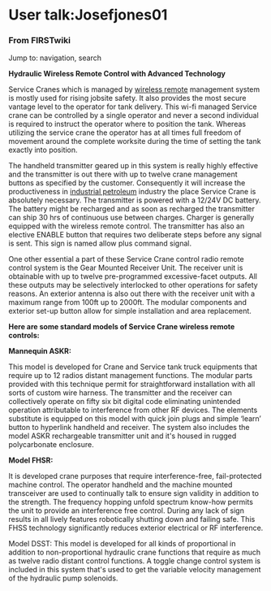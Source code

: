 

# User talk:Josefjones01

### From FIRSTwiki

Jump to: navigation, search

**Hydraulic Wireless Remote Control with Advanced Technology**

  

Service Cranes which is managed by [wireless remote](http://www.baseng.com/
"http://www.baseng.com/" ) management system is mostly used for rising jobsite
safety. It also provides the most secure vantage level to the operator for
tank delivery. This wi-fi managed Service crane can be controlled by a single
operator and never a second individual is required to instruct the operator
where to position the tank. Whereas utilizing the service crane the operator
has at all times full freedom of movement around the complete worksite during
the time of setting the tank exactly into position.

The handheld transmitter geared up in this system is really highly effective
and the transmitter is out there with up to twelve crane management buttons as
specified by the customer. Consequently it will increase the productiveness in
[industrial
petroleum](http://www.falconarmy.com/mediawiki/index.php?title=User:Josefjones
"http://www.falconarmy.com/mediawiki/index.php?title=User:Josefjones" )
industry the place Service Crane is absolutely necessary. The transmitter is
powered with a 12/24V DC battery. The battery might be recharged and as soon
as recharged the transmitter can ship 30 hrs of continuous use between
charges. Charger is generally equipped with the wireless remote control. The
transmitter has also an elective ENABLE button that requires two deliberate
steps before any signal is sent. This sign is named allow plus command signal.

One other essential a part of these Service Crane control radio remote control
system is the Gear Mounted Receiver Unit. The receiver unit is obtainable with
up to twelve pre-programmed excessive-facet outputs. All these outputs may be
selectively interlocked to other operations for safety reasons. An exterior
antenna is also out there with the receiver unit with a maximum range from
100ft up to 2000ft. The modular components and exterior set-up button allow
for simple installation and area replacement.

**Here are some standard models of Service Crane wireless remote controls:**

**Mannequin ASKR:**

This model is developed for Crane and Service tank truck equipments that
require up to 12 radios distant management functions. The modular parts
provided with this technique permit for straightforward installation with all
sorts of custom wire harness. The transmitter and the receiver can
collectively operate on fifty six bit digital code eliminating unintended
operation attributable to interference from other RF devices. The elements
substitute is equipped on this model with quick join plugs and simple ‘learn’
button to hyperlink handheld and receiver. The system also includes the model
ASKR rechargeable transmitter unit and it's housed in rugged polycarbonate
enclosure.

**Model FHSR:**

It is developed crane purposes that require interference-free, fail-protected
machine control. The operator handheld and the machine mounted transceiver are
used to continually talk to ensure sign validity in addition to the strength.
The frequency hopping unfold spectrum know-how permits the unit to provide an
interference free control. During any lack of sign results in all lively
features robotically shutting down and failing safe. This FHSS technology
significantly reduces exterior electrical or RF interference.

Model DSST: This model is developed for all kinds of proportional in addition
to non-proportional hydraulic crane functions that require as much as twelve
radio distant control functions. A toggle change control system is included in
this system that's used to get the variable velocity management of the
hydraulic pump solenoids.

